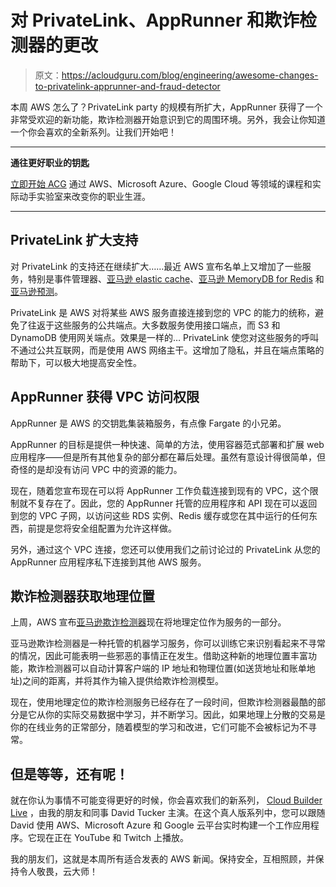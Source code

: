 # 对 PrivateLink、AppRunner 和欺诈检测器的更改

> 原文：<https://acloudguru.com/blog/engineering/awesome-changes-to-privatelink-apprunner-and-fraud-detector>

本周 AWS 怎么了？PrivateLink party 的规模有所扩大，AppRunner 获得了一个非常受欢迎的新功能，欺诈检测器开始意识到它的周围环境。另外，我会让你知道一个你会喜欢的全新系列。让我们开始吧！

* * *

**通往更好职业的钥匙**

[立即开始 ACG](https://acloudguru.com/pricing) 通过 AWS、Microsoft Azure、Google Cloud 等领域的课程和实际动手实验室来改变你的职业生涯。

* * *

## PrivateLink 扩大支持

对 PrivateLink 的支持还在继续扩大……最近 AWS 宣布名单上又增加了一些服务，特别是事件管理器、[亚马逊 elastic cache](https://aws.amazon.com/about-aws/whats-new/2022/02/amazon-elasticache-aws-privatelink/)、[亚马逊 MemoryDB for Redis](https://aws.amazon.com/about-aws/whats-new/2022/02/amazon-memorydb-redis-aws-privatelink/) 和[亚马逊预测](https://aws.amazon.com/about-aws/whats-new/2022/02/aws-privatelink-support-amazon-forecast/)。

PrivateLink 是 AWS 对将某些 AWS 服务直接连接到您的 VPC 的能力的统称，避免了往返于这些服务的公共端点。大多数服务使用接口端点，而 S3 和 DynamoDB 使用网关端点。效果是一样的… PrivateLink 使您对这些服务的呼叫不通过公共互联网，而是使用 AWS 网络主干。这增加了隐私，并且在端点策略的帮助下，可以极大地提高安全性。

## AppRunner 获得 VPC 访问权限

AppRunner 是 AWS 的交钥匙集装箱服务，有点像 Fargate 的小兄弟。

AppRunner 的目标是提供一种快速、简单的方法，使用容器范式部署和扩展 web 应用程序——但是所有其他复杂的部分都在幕后处理。虽然有意设计得很简单，但奇怪的是却没有访问 VPC 中的资源的能力。

现在，随着您宣布现在可以将 AppRunner 工作负载连接到现有的 VPC，这个限制就不复存在了。因此，您的 AppRunner 托管的应用程序和 API 现在可以返回到您的 VPC 子网，以访问这些 RDS 实例、Redis 缓存或您在其中运行的任何东西，前提是您将安全组配置为允许这样做。

另外，通过这个 VPC 连接，您还可以使用我们之前讨论过的 PrivateLink 从您的 AppRunner 应用程序私下连接到其他 AWS 服务。

## 欺诈检测器获取地理位置

上周，AWS 宣布[亚马逊欺诈检测器](https://aws.amazon.com/about-aws/whats-new/2022/02/aws-geolocation-enrichment-amazon-fraud-detector-models)现在将地理定位作为服务的一部分。

亚马逊欺诈检测器是一种托管的机器学习服务，你可以训练它来识别看起来不寻常的情况，因此可能表明一些邪恶的事情正在发生。借助这种新的地理位置丰富功能，欺诈检测器可以自动计算客户端的 IP 地址和物理位置(如送货地址和账单地址)之间的距离，并将其作为输入提供给欺诈检测模型。

现在，使用地理定位的欺诈检测服务已经存在了一段时间，但欺诈检测器最酷的部分是它从你的实际交易数据中学习，并不断学习。因此，如果地理上分散的交易是你的在线业务的正常部分，随着模型的学习和改进，它们可能不会被标记为不寻常。

## 但是等等，还有呢！

就在你认为事情不可能变得更好的时候，你会喜欢我们的新系列， [Cloud Builder Live](https://www.youtube.com/watch?v=dDnSTs2J6fk) ，由我的朋友和同事 David Tucker 主演。在这个真人版系列中，您可以跟随 David 使用 AWS、Microsoft Azure 和 Google 云平台实时构建一个工作应用程序。它现在正在 YouTube 和 Twitch 上播放。

我的朋友们，这就是本周所有适合发表的 AWS 新闻。保持安全，互相照顾，并保持令人敬畏，云大师！
